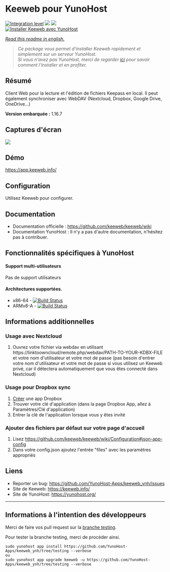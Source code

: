 # Keeweb pour YunoHost

[![Integration level](https://dash.yunohost.org/integration/keeweb.svg)](https://dash.yunohost.org/appci/app/keeweb) ![](https://ci-apps.yunohost.org/ci/badges/keeweb.status.svg) ![](https://ci-apps.yunohost.org/ci/badges/keeweb.maintain.svg)  
[![Installer Keeweb avec YunoHost](https://install-app.yunohost.org/install-with-yunohost.svg)](https://install-app.yunohost.org/?app=keeweb)

*[Read this readme in english.](./README.md)*

> *Ce package vous permet d'installer Keeweb rapidement et simplement sur un serveur YunoHost.  
Si vous n'avez pas YunoHost, merci de regarder [ici](https://yunohost.org/#/install_fr) pour savoir comment l'installer et en profiter.*

## Résumé
Client Web pour la lecture et l'édition de fichiers Keepass en local. Il peut également synchroniser avec WebDAV (Nextcloud, Dropbox, Google Drive, OneDrive...)

**Version embarquée :** 1.16.7

## Captures d'écran

![](https://github.com/keeweb/keeweb/blob/master/img/screenshot.png)

## Démo

https://app.keeweb.info/

## Configuration

Utilisez Keeweb pour configurer.

## Documentation

 * Documentation officielle : https://github.com/keeweb/keeweb/wiki
 * Documentation YunoHost : Il n'y a pas d'autre documentation, n'hésitez pas à contribuer.

## Fonctionnalités spécifiques à YunoHost

#### Support multi-utilisateurs

Pas de support utilisateurs

#### Architectures supportées.

* x86-64 - [![Build Status](https://ci-apps.yunohost.org/ci/logs/keeweb%20%28Apps%29.svg)](https://ci-apps.yunohost.org/ci/apps/keeweb/)
* ARMv8-A - [![Build Status](https://ci-apps-arm.yunohost.org/ci/logs/keeweb%20%28Apps%29.svg)](https://ci-apps-arm.yunohost.org/ci/apps/keeweb/)

## Informations additionnelles

### Usage avec Nextcloud
1. Ouvrez votre fichier via webdav en utilisant https://linktoowncloud/remote.php/webdav/PATH-TO-YOUR-KDBX-FILE et votre nom d'utilisateur et votre mot de passe (pas besoin d'entrer votre nom d'utilisateur et votre mot de passe si vous utilisez un Keeweb privé, car il détectera automatiquement que vous êtes connecté dans Nextcloud)

### Usage pour Dropbox sync
1. [Créer](https://www.dropbox.com/developers/apps/create) une app Dropbox
2. Trouver votre clé d'application (dans la page Dropbox App, allez à Paramètres/Clé d'application)
3. Entrer la clé de l'application lorsque vous y êtes invité

### Ajouter des fichiers par défaut sur votre page d'accueil
1. Lisez https://github.com/keeweb/keeweb/wiki/Configuration#json-app-config
2. Dans votre config.json ajoutez l'entrée "files" avec les paramètres appropriés

## Liens

 * Reporter un bug: https://github.com/YunoHost-Apps/keeweb_ynh/issues
 * Site de Keeweb: https://keeweb.info/
 * Site de YunoHost: https://yunohost.org/

---

## Informations à l'intention des développeurs

Merci de faire vos pull request sur la [branche testing](https://github.com/YunoHost-Apps/keeweb_ynh/tree/testing).

Pour tester la branche testing, merci de procéder ainsi.
```
sudo yunohost app install https://github.com/YunoHost-Apps/keeweb_ynh/tree/testing --verbose
ou
sudo yunohost app upgrade keeweb -u https://github.com/YunoHost-Apps/keeweb_ynh/tree/testing --verbose
```
